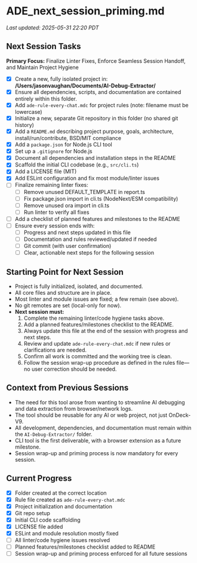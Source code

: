 # ADE_next_session_priming.md

_Last updated: 2025-05-31 22:20 PDT_

## Next Session Tasks

**Primary Focus:** Finalize Linter Fixes, Enforce Seamless Session Handoff, and Maintain Project Hygiene

- [x] Create a new, fully isolated project in: **/Users/jasonvaughan/Documents/AI-Debug-Extractor/**
- [x] Ensure all dependencies, scripts, and documentation are contained entirely within this folder.
- [x] Add `ade-rule-every-chat.mdc` for project rules (note: filename must be lowercase)
- [x] Initialize a new, separate Git repository in this folder (no shared git history)
- [x] Add a `README.md` describing project purpose, goals, architecture, install/run/contribute, BSD/MIT compliance
- [x] Add a `package.json` for Node.js CLI tool
- [x] Set up a `.gitignore` for Node.js
- [x] Document all dependencies and installation steps in the README
- [x] Scaffold the initial CLI codebase (e.g., `src/cli.ts`)
- [x] Add a LICENSE file (MIT)
- [x] Add ESLint configuration and fix most module/linter issues
- [ ] Finalize remaining linter fixes:
    - [ ] Remove unused DEFAULT_TEMPLATE in report.ts
    - [ ] Fix package.json import in cli.ts (NodeNext/ESM compatibility)
    - [ ] Remove unused ora import in cli.ts
    - [ ] Run linter to verify all fixes
- [ ] Add a checklist of planned features and milestones to the README
- [ ] Ensure every session ends with:
    - [ ] Progress and next steps updated in this file
    - [ ] Documentation and rules reviewed/updated if needed
    - [ ] Git commit (with user confirmation)
    - [ ] Clear, actionable next steps for the following session

## Starting Point for Next Session

- Project is fully initialized, isolated, and documented.
- All core files and structure are in place.
- Most linter and module issues are fixed; a few remain (see above).
- No git remotes are set (local-only for now).
- **Next session must:**
    1. Complete the remaining linter/code hygiene tasks above.
    2. Add a planned features/milestones checklist to the README.
    3. Always update this file at the end of the session with progress and next steps.
    4. Review and update `ade-rule-every-chat.mdc` if new rules or clarifications are needed.
    5. Confirm all work is committed and the working tree is clean.
    6. Follow the session wrap-up procedure as defined in the rules file—no user correction should be needed.

## Context from Previous Sessions

- The need for this tool arose from wanting to streamline AI debugging and data extraction from browser/network logs.
- The tool should be reusable for any AI or web project, not just OnDeck-V9.
- All development, dependencies, and documentation must remain within the `AI-Debug-Extractor/` folder.
- CLI tool is the first deliverable, with a browser extension as a future milestone.
- Session wrap-up and priming process is now mandatory for every session.

## Current Progress

- [x] Folder created at the correct location
- [x] Rule file created as `ade-rule-every-chat.mdc`
- [x] Project initialization and documentation
- [x] Git repo setup
- [x] Initial CLI code scaffolding
- [x] LICENSE file added
- [x] ESLint and module resolution mostly fixed
- [ ] All linter/code hygiene issues resolved
- [ ] Planned features/milestones checklist added to README
- [ ] Session wrap-up and priming process enforced for all future sessions 